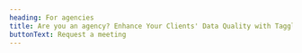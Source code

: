 ```yaml
---
heading: For agencies
title: Are you an agency? Enhance Your Clients' Data Quality with Tagglo
buttonText: Request a meeting
---
```


